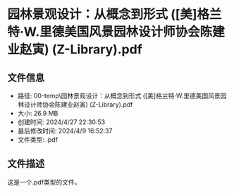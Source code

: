 ﻿# 园林景观设计：从概念到形式 ([美]格兰特·W.里德美国风景园林设计师协会陈建业赵寅) (Z-Library).pdf

## 文件信息
- 路径: 00-temp\园林景观设计：从概念到形式 ([美]格兰特·W.里德美国风景园林设计师协会陈建业赵寅) (Z-Library).pdf
- 大小: 26.9 MB
- 创建时间: 2024/4/27 22:30:53
- 最后修改时间: 2024/4/9 16:52:37
- 文件类型: .pdf

## 文件描述
这是一个.pdf类型的文件。

